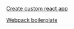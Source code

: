[Create custom react app](https://dev.to/nikhilkumaran/don-t-use-create-react-app-how-you-can-set-up-your-own-reactjs-boilerplate-43l0)

[Webpack boilerplate](https://github.com/deliciousbrains/wp-react-boilerplate/blob/master/webpack.config.js)
